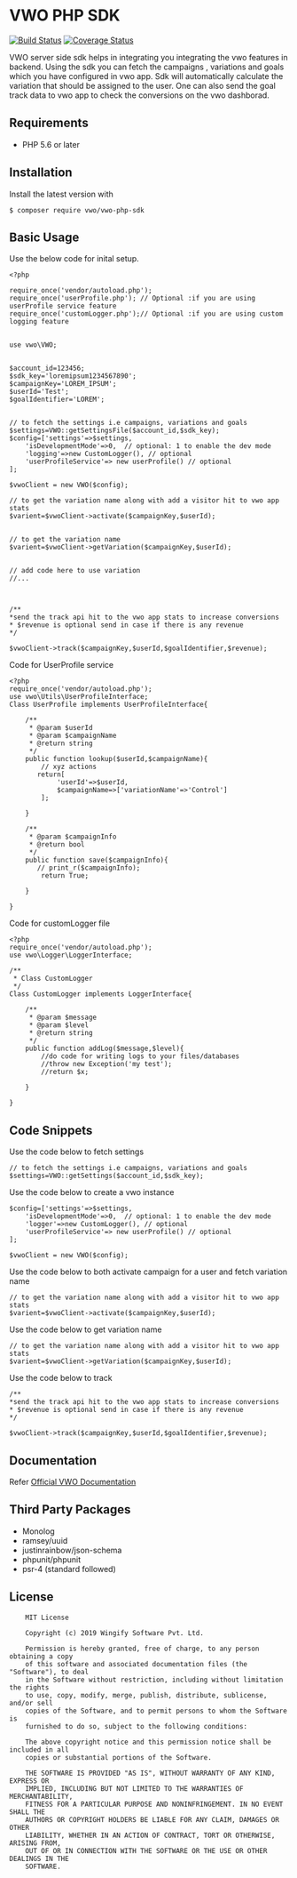 # VWO PHP SDK

[![Build Status](http://img.shields.io/travis/wingify/vwo-php-sdk/master.svg?style=flat)](http://travis-ci.org/wingify/vwo-php-sdk) [![Coverage Status](https://coveralls.io/repos/github/wingify/vwo-php-sdk/badge.svg?branch=master)](https://coveralls.io/github/wingify/vwo-php-sdk?branch=master)

VWO server side sdk helps in integrating you integrating the vwo features in backend.
Using the sdk you can fetch the campaigns , variations and goals which you have configured 
in vwo app. Sdk will automatically calculate the variation that should be assigned to the user. 
One can also send the goal track data to vwo app to check the conversions on the vwo dashborad.


## Requirements
* PHP 5.6 or later

## Installation
Install the latest version with
```text
$ composer require vwo/vwo-php-sdk
```

## Basic Usage
Use the below code for inital setup.
```text
<?php

require_once('vendor/autoload.php');
require_once('userProfile.php'); // Optional :if you are using userProfile service feature
require_once('customLogger.php');// Optional :if you are using custom logging feature


use vwo\VWO;


$account_id=123456;
$sdk_key='loremipsum1234567890';
$campaignKey='LOREM_IPSUM';
$userId='Test';
$goalIdentifier='LOREM';


// to fetch the settings i.e campaigns, variations and goals 
$settings=VWO::getSettingsFile($account_id,$sdk_key);
$config=['settings'=>$settings,
    'isDevelopmentMode'=>0,  // optional: 1 to enable the dev mode 
    'logging'=>new CustomLogger(), // optional 
    'userProfileService'=> new userProfile() // optional
];

$vwoClient = new VWO($config);

// to get the variation name along with add a visitor hit to vwo app stats 
$varient=$vwoClient->activate($campaignKey,$userId);


// to get the variation name 
$varient=$vwoClient->getVariation($campaignKey,$userId);


// add code here to use variation 
//...



/**
*send the track api hit to the vwo app stats to increase conversions
* $revenue is optional send in case if there is any revenue 
*/

$vwoClient->track($campaignKey,$userId,$goalIdentifier,$revenue);

```

Code for UserProfile service 
```text
<?php
require_once('vendor/autoload.php');
use vwo\Utils\UserProfileInterface;
Class UserProfile implements UserProfileInterface{

    /**
     * @param $userId
     * @param $campaignName
     * @return string
     */
    public function lookup($userId,$campaignName){
        // xyz actions     
       return[
            'userId'=>$userId,
            $campaignName=>['variationName'=>'Control']
        ];

    }

    /**
     * @param $campaignInfo
     * @return bool
     */
    public function save($campaignInfo){
       // print_r($campaignInfo);
        return True;

    }

}
```

Code for customLogger file 
```text
<?php
require_once('vendor/autoload.php');
use vwo\Logger\LoggerInterface;

/**
 * Class CustomLogger
 */
Class CustomLogger implements LoggerInterface{

    /**
     * @param $message
     * @param $level
     * @return string
     */
    public function addLog($message,$level){
        //do code for writing logs to your files/databases
        //throw new Exception('my test');
        //return $x;

    }

}
```

## Code Snippets
Use the code below to fetch settings 
```code 
// to fetch the settings i.e campaigns, variations and goals 
$settings=VWO::getSettings($account_id,$sdk_key);
```
Use the code below to create a vwo instance 
```code 
$config=['settings'=>$settings,
    'isDevelopmentMode'=>0,  // optional: 1 to enable the dev mode 
    'logger'=>new CustomLogger(), // optional 
    'userProfileService'=> new userProfile() // optional
];

$vwoClient = new VWO($config);

```
Use the code below to both activate campaign for a user and fetch variation name 
```code 
// to get the variation name along with add a visitor hit to vwo app stats 
$varient=$vwoClient->activate($campaignKey,$userId);
```

Use the code below to get variation name 
```code 
// to get the variation name along with add a visitor hit to vwo app stats 
$varient=$vwoClient->getVariation($campaignKey,$userId);
```

Use the code below to track
```code 
/**
*send the track api hit to the vwo app stats to increase conversions
* $revenue is optional send in case if there is any revenue 
*/

$vwoClient->track($campaignKey,$userId,$goalIdentifier,$revenue);
```


## Documentation

Refer [Official VWO Documentation](https://developers.vwo.com/reference#server-side-introduction)

## Third Party Packages
* Monolog
* ramsey/uuid
* justinrainbow/json-schema
* phpunit/phpunit
* psr-4 (standard followed)

## License

```text
    MIT License

    Copyright (c) 2019 Wingify Software Pvt. Ltd.

    Permission is hereby granted, free of charge, to any person obtaining a copy
    of this software and associated documentation files (the "Software"), to deal
    in the Software without restriction, including without limitation the rights
    to use, copy, modify, merge, publish, distribute, sublicense, and/or sell
    copies of the Software, and to permit persons to whom the Software is
    furnished to do so, subject to the following conditions:

    The above copyright notice and this permission notice shall be included in all
    copies or substantial portions of the Software.

    THE SOFTWARE IS PROVIDED "AS IS", WITHOUT WARRANTY OF ANY KIND, EXPRESS OR
    IMPLIED, INCLUDING BUT NOT LIMITED TO THE WARRANTIES OF MERCHANTABILITY,
    FITNESS FOR A PARTICULAR PURPOSE AND NONINFRINGEMENT. IN NO EVENT SHALL THE
    AUTHORS OR COPYRIGHT HOLDERS BE LIABLE FOR ANY CLAIM, DAMAGES OR OTHER
    LIABILITY, WHETHER IN AN ACTION OF CONTRACT, TORT OR OTHERWISE, ARISING FROM,
    OUT OF OR IN CONNECTION WITH THE SOFTWARE OR THE USE OR OTHER DEALINGS IN THE
    SOFTWARE.
```
